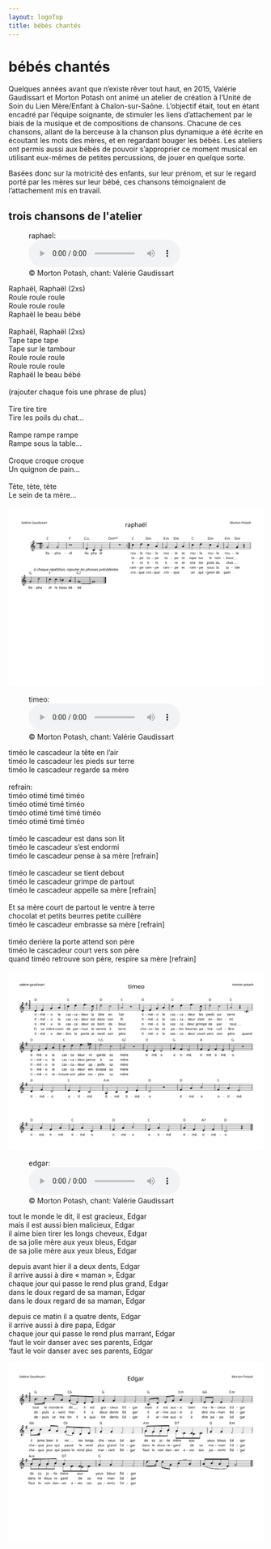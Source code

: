 ```yaml
---
layout: logoTop
title: bébés chantés
---
```


<h1>bébés chantés</h1>

<p class="intro-text">Quelques années avant que n’existe <span class="rever-typog"> rêver tout haut</span>, en 2015, Valérie Gaudissart et Morton Potash ont animé un atelier de création à l’Unité de Soin du Lien Mère/Enfant à Chalon-sur-Saône. L’objectif était, tout en étant encadré par l’équipe soignante, de stimuler les liens d’attachement par le biais de la musique et de compositions de chansons. Chacune de ces chansons, allant de la berceuse à la chanson plus dynamique a été écrite en écoutant les mots des mères, et en regardant bouger les bébés. Les ateliers ont permis aussi aux bébés de pouvoir s’approprier ce moment musical en utilisant eux-mêmes de petites percussions, de jouer en quelque sorte.</p>

<p class="intro-text">Basées donc sur la motricité des enfants, sur leur prénom, et sur le regard porté par les mères sur leur bébé, ces chansons témoignaient de l’attachement mis en travail.</p>

<h2>trois chansons de l'atelier</h2>
<figure>
    <figcaption>raphael:</figcaption>
    <audio
        controls
        src="https://rth8.b-cdn.net/raphael.mp3">
            Your browser does not support the
            <code>audio</code> element.
    </audio>
        <figcaption class="figCapCenter">© Morton Potash, chant: Valérie Gaudissart</figcaption>

</figure>
<p class="quote">
Raphaël, Raphaël (2xs)<br>
Roule roule roule<br>
Roule roule roule<br>
Raphaël le beau bébé<br>
<br>
Raphaël, Raphaël (2xs)<br>
Tape tape tape<br>
Tape sur le tambour<br>
Roule roule roule<br>
Roule roule roule<br>
Raphaël le beau bébé<br>
<br>
(rajouter chaque fois une phrase de plus)<br>
<br>
Tire tire tire<br>
Tire les poils du chat...<br>
<br>
Rampe rampe rampe<br>
Rampe sous la table...<br>
<br>
Croque croque croque<br>
Un quignon de pain...<br>
<br>
Tète, tète, tète<br>
Le sein de ta mère...
</p>
<div class="center-max600-block">
<a class="subtle-hover" href="/scores/raphael.svg" target="_blank"><img src="/scores/raphael.svg"></a>
</div>

<figure>
    <figcaption>timeo:</figcaption>
    <audio
        controls
        src="https://rth8.b-cdn.net/timeo.mp3">
            Your browser does not support the
            <code>audio</code> element.
    </audio>
        <figcaption class="figCapCenter">© Morton Potash, chant: Valérie Gaudissart</figcaption>

</figure>
<p class="quote">
timéo le cascadeur la tête en l’air <br>
timéo le cascadeur les pieds sur terre <br>
timéo le cascadeur regarde sa mère <br>
<br>
refrain:<br>
timéo otimé timé timéo <br>
timéo otimé timé timéo <br>
timéo otimé timé timé timéo<br>
timéo otimé timé timéo <br>
<br>
timéo le cascadeur est dans son lit <br>
timéo le cascadeur s’est endormi <br>
timéo le cascadeur pense à sa mère [refrain]<br>
<br>
timéo le cascadeur se tient debout <br>
timéo le cascadeur grimpe de partout <br>
timéo le cascadeur appelle sa mère [refrain]<br>
<br>
Et sa mère court de partout le ventre à terre <br>
chocolat et petits beurres petite cuillère <br>
timéo le cascadeur embrasse sa mère [refrain]<br>
<br>
timéo derière la porte attend son père <br>
timéo le cascadeur court vers son père <br>
quand timéo retrouve son père, respire sa mère [refrain]
</p>
<div class="center-max600-block">
<a class="subtle-hover" href="/scores/timeo.svg" target="_blank"><img src="/scores/timeo.svg"></a>
</div>

<figure>
    <figcaption>edgar:</figcaption>
    <audio
        controls
        src="https://rth8.b-cdn.net/edgar.mp3">
            Your browser does not support the
            <code>audio</code> element.
    </audio>
        <figcaption class="figCapCenter">© Morton Potash, chant: Valérie Gaudissart</figcaption>

</figure>
<p class="quote">
tout le monde le dit, il est gracieux, Edgar<br>
mais il est aussi bien malicieux, Edgar<br>
il aime bien tirer les longs cheveux, Edgar<br>
de sa jolie mère aux yeux bleus, Edgar<br>
de sa jolie mère aux yeux bleus, Edgar<br>

depuis avant hier il a deux dents, Edgar<br>
il arrive aussi à dire «&nbsp;maman&nbsp;», Edgar<br>
chaque jour qui passe le rend plus grand, Edgar<br>
dans le doux regard de sa maman, Edgar<br>
dans le doux regard de sa maman, Edgar<br>

depuis ce matin il a quatre dents, Edgar<br>
il arrive aussi à dire papa, Edgar<br>
chaque jour qui passe le rend plus marrant, Edgar<br>
‘faut le voir danser avec ses parents, Edgar<br>
‘faut le voir danser avec ses parents, Edgar
</p>
<div class="center-max600-block">
<a class="subtle-hover" href="/scores/edgar.svg" target="_blank"><img src="/scores/edgar.svg"></a>
</div>
